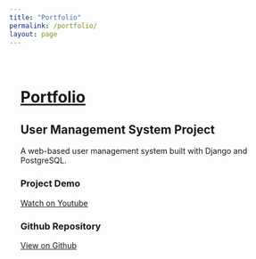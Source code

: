 ```yaml
---
title: "Portfolio"
permalink: /portfolio/
layout: page
---
```


<div style="max-width: 800px; margin: auto; padding: 20px;">

<h1 style="text-decoration: underline; text-decoration-thickness: 3px;">Portfolio</h1>

<h2>User Management System Project</h2>

<p>A web-based user management system built with Django and PostgreSQL.</p>

<h3>Project Demo</h3>
<p><a href="https://www.youtube.com/watch?v=Y1gwqXkWhXM&ab_channel=ColtonRichie" target="_blank">Watch on Youtube</a></p>

<h3>Github Repository</h3>
<p><a href="https://github.com/uynvu078/Cambridge_teamProject" target="_blank">View on Github</a></p>

</div>
